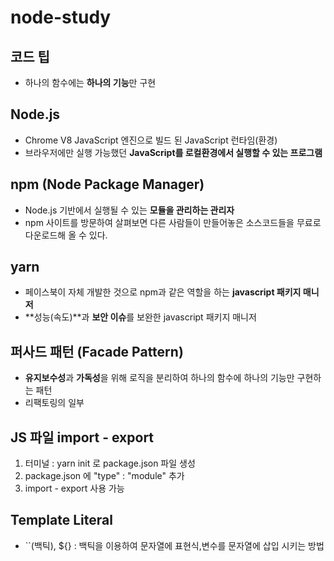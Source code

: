 # node-study

## 코드 팁

-   하나의 함수에는 **하나의 기능**만 구현

## Node.js

-   Chrome V8 JavaScript 엔진으로 빌드 된 JavaScript 런타임(환경)
-   브라우저에만 실행 가능했던 **JavaScript를 로컬환경에서 실행할 수 있는 프로그램**

## npm (Node Package Manager)

-   Node.js 기반에서 실행될 수 있는 **모듈을 관리하는 관리자**
-   npm 사이트를 방문하여 살펴보면 다른 사람들이 만들어놓은 소스코드들을 무료로 다운로드해 올 수 있다.

## yarn

-   페이스북이 자체 개발한 것으로 npm과 같은 역할을 하는 **javascript 패키지 매니저**
-   **성능(속도)**과 **보안 이슈**를 보완한 javascript 패키지 매니저

## 퍼사드 패턴 (Facade Pattern)

-   **유지보수성**과 **가독성**을 위해 로직을 분리하여 하나의 함수에 하나의 기능만 구현하는 패턴
-   리팩토링의 일부

## JS 파일 import - export

1. 터미널 : yarn init 로 package.json 파일 생성
2. package.json 에 "type" : "module" 추가
3. import - export 사용 가능

## Template Literal

-   ``(백틱), ${} : 백틱을 이용하여 문자열에 표현식,변수를 문자열에 삽입 시키는 방법

